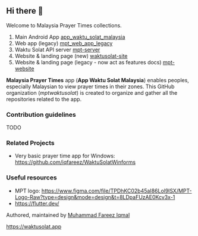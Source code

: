 ## Hi there 👋

Welcome to Malaysia Prayer Times collections.

1. Main Android App [app_waktu_solat_malaysia](https://github.com/mptwaktusolat/app_waktu_solat_malaysia)
1. Web app (legacy) [mpt_web_app_legacy](https://github.com/mptwaktusolat/mpt_web_app_legacy)
1. Waktu Solat API server [mpt-server](https://github.com/mptwaktusolat/mpt-server)
1. Website & landing page (new) [waktusolat-site](https://github.com/mptwaktusolat/waktusolat-site)
1. Website & landing page (legacy - now act as features docs) [mpt-website](https://github.com/mptwaktusolat/mpt-website)

**Malaysia Prayer Times** app (**App Waktu Solat Malaysia**) enables peoples, especially Malaysian to view prayer times in their zones. This GitHub organization (_mptwaktusolat_) is created to organize and gather all the repositories related to the app.

### Contribution guidelines

TODO

### Related Projects
- Very basic prayer time app for Windows: https://github.com/iqfareez/WaktuSolatWinforms

### Useful resources 

* MPT logo: https://www.figma.com/file/TPDhKC02b45aI86Lol9lSX/MPT-Logo-Raw?type=design&mode=design&t=8LDpaFUzAE0Kcv3x-1
* https://flutter.dev/

Authored, maintained by [Muhammad Fareez Iqmal](https://iqfareez.com/)

https://waktusolat.app
